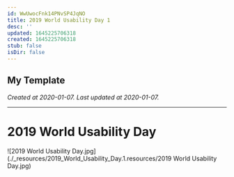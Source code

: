 ```yaml
---
id: WwUwocFnk14PNvSP4JqNO
title: 2019 World Usability Day 1
desc: ''
updated: 1645225706318
created: 1645225706318
stub: false
isDir: false
---
```

My Template
---

_Created at 2020-01-07._
_Last updated at 2020-01-07._




---

# 2019 World Usability Day


![2019 World Usability Day.jpg](./_resources/2019_World_Usability_Day.1.resources/2019 World Usability Day.jpg)

